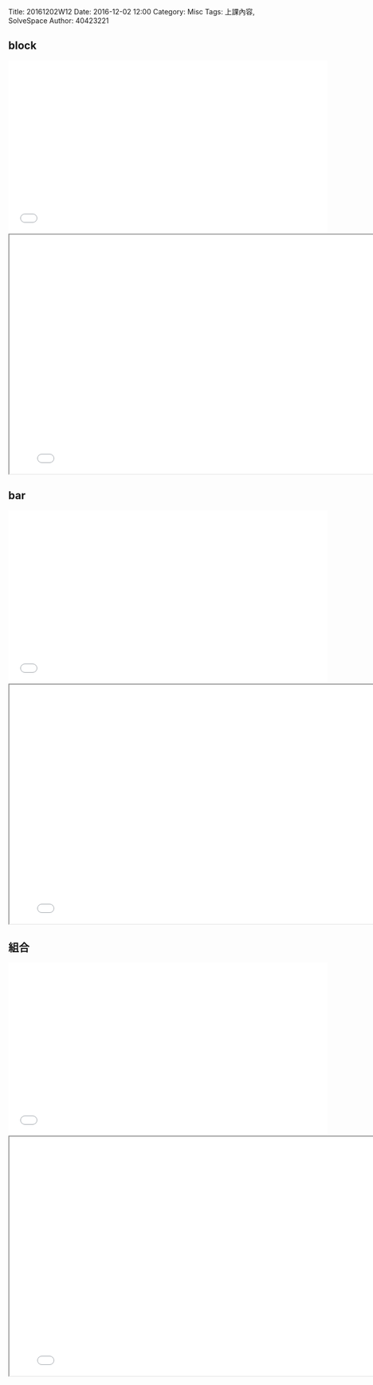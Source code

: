 Title: 20161202W12
Date: 2016-12-02 12:00
Category: Misc
Tags: 上課內容, SolveSpace
Author: 40423221

<h2>block</h2>
<iframe src="./../data/solvespace/block.html" width="640" height="347" frameborder="0" webkitallowfullscreen mozallowfullscreen allowfullscreen></iframe>

<iframe src="../data/solvespace/cube.html" width="800" height="480"></iframe>

<h2>bar</h2>
<iframe src="./../data/solvespace/bar.html" width="640" height="347" frameborder="0" webkitallowfullscreen mozallowfullscreen allowfullscreen></iframe>

<iframe src="../data/solvespace/strut.html" width="800" height="480"></iframe>

<h2>組合</h2>
<iframe src="網址" width="640" height="347" frameborder="0" webkitallowfullscreen mozallowfullscreen allowfullscreen></iframe>

<iframe src="../data/solvespace/combination.html" width="800" height="480"></iframe>